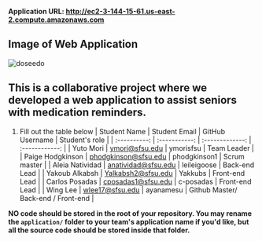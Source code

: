 **Application URL: <http://ec2-3-144-15-61.us-east-2.compute.amazonaws.com>**

## Image of Web Application 

   ![doseedo](https://github.com/CSC-648-SFSU/csc648-01-sp24-csc-01-team04/assets/81396481/2beddedd-0e9a-4900-93a6-a8df3614a9ac)


## This is a collaborative project where we developed a web application to assist seniors with medication reminders.

1. Fill out the table below
| Student Name | Student Email | GitHub Username | Student's role |
| :----------: | :-----------: | :-------------: | :------------: |
|   Yuto Mori   | ymori@sfsu.edu |      ymorisfsu   |  Team Leader   |
| Paige Hodgkinson | phodgkinson@sfsu.edu | phodgkinson1 | Scrum master |
| Aleia Natividad | anatividad@sfsu.edu |      leileigoose       |  Back-end Lead   |
|  Yakoub Alkabsh   | Yalkabsh2@sfsu.edu |      Yakkubs       |  Front-end Lead   |
|  Carlos Posadas   | cposadas1@sfsu.edu |      c-posadas       |  Front-end Lead   |
|  Wing Lee  | wlee17@sfsu.edu |     ayanamesu      |  Github Master/ Back-end / Front-end  |




**NO code should be stored in the root of your repository. You may rename the
`application/` folder to your team's application name if you'd like, but all the
source code should be stored inside that folder.**
